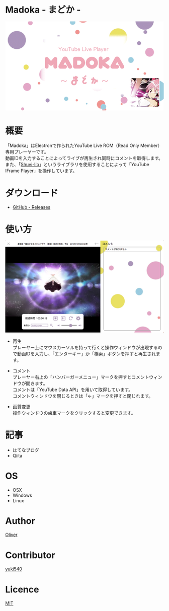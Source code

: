 # Madoka - まどか - 
![madoka_main](./image/madoka_main.png)

# 概要
「Madoka」はElectronで作られたYouTube Live ROM（Read Only Member）専用プレーヤーです。    
動画IDを入力することによってライブが再生され同時にコメントを取得します。  
また、「[Shuvi-lib](https://github.com/yuki540net/shuvi-lib)」というライブラリを使用することによって「YouTube IFrame Player」を操作しています。  

# ダウンロード
  - [GitHub - Releases](https://github.com/minakawa-daiki/Madoka/releases/tag/v0.1.0)

# 使い方
![madoka_player](./image/madoka_player.png)

  - 再生  
    プレーヤー上にマウスカーソルを持って行くと操作ウィンドウが出現するので動画IDを入力し、「エンターキー」か「検索」ボタンを押すと再生されます。
    
  - コメント  
    プレーヤー右上の「ハンバーガーメニュー」マークを押すとコメントウィンドウが開きます。  
    コメントは「YouTube Data API」を用いて取得しています。  
    コメントウィンドウを閉じるときは「←」マークを押すと閉じれます。  
    
  - 画質変更  
    操作ウィンドウの歯車マークをクリックすると変更できます。

# 記事
  - はてなブログ
  - Qiita

# OS
  - OSX
  - Windows
  - Linux

# Author
[Oliver](https://minakawadaiki.com)

# Contributor
[yuki540](https://github.com/yuki540net)

# Licence
[MIT](./LICENSE)


